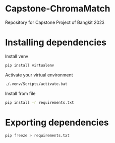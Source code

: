 # Capstone-ChromaMatch

Repository for Capstone Project of Bangkit 2023

# Installing dependencies

Install venv

```bash
pip install virtualenv
```

Activate your virtual environment

```bash
./.venv/Scripts/activate.bat
```

Install from file

```bash
pip install -r requirements.txt
```


# Exporting dependencies

```bash
pip freeze > requirements.txt
```
